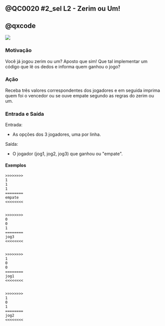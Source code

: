 ## @QC0020 #2_sel L2 - Zerim ou Um!
## @qxcode

![](https://raw.githubusercontent.com/qxcodefup/arcade/master/base/0020/capa.jpg)

### Motivação

Você já jogou zerim ou um? Aposto que sim!
Que tal implementar um código que lê os dedos e informa quem ganhou o jogo?


### Ação

Receba três valores correspondentes dos jogadores e em seguida imprima quem foi o vencedor ou se ouve empate segundo as regras do zerim ou um.


### Entrada e Saída

Entrada:

* As opções dos 3 jogadores, uma por linha.

Saída:

* O jogador (jog1, jog2, jog3) que ganhou ou "empate".



#### Exemplos
```
>>>>>>>>
1
1
1
========
empate
<<<<<<<<


>>>>>>>>
0
0
1
========
jog3
<<<<<<<<


>>>>>>>>
1
0
0
========
jog1
<<<<<<<<


>>>>>>>>
1
0
1
========
jog2
<<<<<<<<
```

<!---
>>>>>>>>

1
1
1
========
empate
<<<<<<<<


>>>>>>>>

1
0
0
========
jog1
<<<<<<<<


>>>>>>>>

1
0
1
========
jog2
<<<<<<<<


>>>>>>>>

1
1
0
========
jog3
<<<<<<<<


>>>>>>>>

0
1
0
========
jog2
<<<<<<<<


>>>>>>>>

0
1
1
========
jog1
<<<<<<<<


>>>>>>>>

0
0
1
========
jog3
<<<<<<<<


>>>>>>>>

0
0
0
========
empate
<<<<<<<<

--->